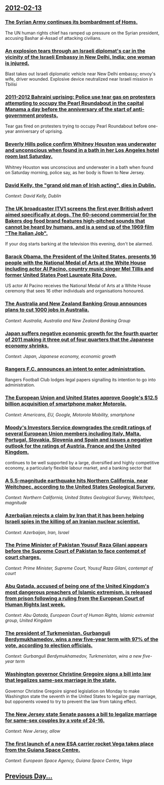 ## [2012-02-13](/news/2012/02/13/index.md)

### [The Syrian Army continues its bombardment of Homs. ](/news/2012/02/13/the-syrian-army-continues-its-bombardment-of-homs.md)
The UN human rights chief has ramped up pressure on the Syrian president, accusing Bashar al-Assad of attacking civilians.

### [An explosion tears through an Israeli diplomat's car in the vicinity of the Israeli Embassy in New Delhi, India; one woman is injured. ](/news/2012/02/13/an-explosion-tears-through-an-israeli-diplomat-s-car-in-the-vicinity-of-the-israeli-embassy-in-new-delhi-india-one-woman-is-injured.md)
Blast takes out Israeli diplomatic vehicle near New Delhi embassy; envoy&#39;s wife, driver wounded. Explosive device neutralized near Israeli mission in Tbilisi 

### [2011-2012 Bahraini uprising: Police use tear gas on protesters attempting to occupy the Pearl Roundabout in the capital Manama a day before the anniversary of the start of anti-government protests. ](/news/2012/02/13/2011a2012-bahraini-uprising-police-use-tear-gas-on-protesters-attempting-to-occupy-the-pearl-roundabout-in-the-capital-manama-a-day-befor.md)
Tear gas fired on protesters trying to occupy Pearl Roundabout before one-year anniversary of uprising.

### [Beverly Hills police confirm Whitney Houston was underwater and unconscious when found in a bath in her Los Angeles hotel room last Saturday. ](/news/2012/02/13/beverly-hills-police-confirm-whitney-houston-was-underwater-and-unconscious-when-found-in-a-bath-in-her-los-angeles-hotel-room-last-saturday.md)
Whitney Houston was unconscious and underwater in a bath when found on Saturday morning, police say, as her body is flown to New Jersey.

### [David Kelly, the "grand old man of Irish acting", dies in Dublin. ](/news/2012/02/13/david-kelly-the-grand-old-man-of-irish-acting-dies-in-dublin.md)
_Context: David Kelly, Dublin_

### [The UK broadcaster ITV1 screens the first ever British advert aimed specifically at dogs. The 60-second commercial for the Bakers dog food brand features high-pitched sounds that cannot be heard by humans, and is a send up of the 1969 film "The Italian Job". ](/news/2012/02/13/the-uk-broadcaster-itv1-screens-the-first-ever-british-advert-aimed-specifically-at-dogs-the-60-second-commercial-for-the-bakers-dog-food-b.md)
If your dog starts barking at the television this evening, don&#039;t be alarmed.

### [Barack Obama, the President of the United States, presents 16 people with the National Medal of Arts at the White House including actor Al Pacino, country music singer Mel Tillis and former United States Poet Laureate Rita Dove. ](/news/2012/02/13/barack-obama-the-president-of-the-united-states-presents-16-people-with-the-national-medal-of-arts-at-the-white-house-including-actor-al-p.md)
US actor Al Pacino receives the National Medal of Arts at a White House ceremony that sees 16 other individuals and organisations honoured.

### [The Australia and New Zealand Banking Group announces plans to cut 1000 jobs in Australia. ](/news/2012/02/13/the-australia-and-new-zealand-banking-group-announces-plans-to-cut-1000-jobs-in-australia.md)
_Context: Australia, Australia and New Zealand Banking Group_

### [Japan suffers negative economic growth for the fourth quarter of 2011 making it three out of four quarters that the Japanese economy shrinks. ](/news/2012/02/13/japan-suffers-negative-economic-growth-for-the-fourth-quarter-of-2011-making-it-three-out-of-four-quarters-that-the-japanese-economy-shrinks.md)
_Context: Japan, Japanese economy, economic growth_

### [Rangers F.C. announces an intent to enter administration. ](/news/2012/02/13/rangers-f-c-announces-an-intent-to-enter-administration.md)
Rangers Football Club lodges legal papers signalling its intention to go into administration.

### [The European Union and United States approve Google's $12.5 billion acquisition of smartphone maker Motorola. ](/news/2012/02/13/the-european-union-and-united-states-approve-google-s-12-5-billion-acquisition-of-smartphone-maker-motorola.md)
_Context: Americans, EU, Google, Motorola Mobility, smartphone_

### [Moody's Investors Service downgrades the credit ratings of several European Union members including Italy, Malta, Portugal, Slovakia, Slovenia and Spain and issues a negative outlook for the ratings of Austria, France and the United Kingdom. ](/news/2012/02/13/moody-s-investors-service-downgrades-the-credit-ratings-of-several-european-union-members-including-italy-malta-portugal-slovakia-sloven.md)
continues to be well supported by a large, diversified and highly competitive economy, a particularly flexible labour market, and a banking sector that

### [A 5.5-magnitude earthquake hits Northern California, near Weitchpec, according to the United States Geological Survey. ](/news/2012/02/13/a-5-5-magnitude-earthquake-hits-northern-california-near-weitchpec-according-to-the-united-states-geological-survey.md)
_Context: Northern California, United States Geological Survey, Weitchpec, magnitude_

### [Azerbaijan rejects a claim by Iran that it has been helping Israeli spies in the killing of an Iranian nuclear scientist. ](/news/2012/02/13/azerbaijan-rejects-a-claim-by-iran-that-it-has-been-helping-israeli-spies-in-the-killing-of-an-iranian-nuclear-scientist.md)
_Context: Azerbaijan, Iran, Israel_

### [The Prime Minister of Pakistan Yousuf Raza Gilani appears before the Supreme Court of Pakistan to face contempt of court charges. ](/news/2012/02/13/the-prime-minister-of-pakistan-yousuf-raza-gilani-appears-before-the-supreme-court-of-pakistan-to-face-contempt-of-court-charges.md)
_Context: Prime Minister, Supreme Court, Yousuf Raza Gilani, contempt of court_

### [Abu Qatada, accused of being one of the United Kingdom's most dangerous preachers of Islamic extremism, is released from prison following a ruling from the European Court of Human Rights last week. ](/news/2012/02/13/abu-qatada-accused-of-being-one-of-the-united-kingdom-s-most-dangerous-preachers-of-islamic-extremism-is-released-from-prison-following-a.md)
_Context: Abu Qatada, European Court of Human Rights, Islamic extremist group, United Kingdom_

### [The president of Turkmenistan, Gurbanguli Berdymukhamedov, wins a new five-year term with 97% of the vote, according to election officials. ](/news/2012/02/13/the-president-of-turkmenistan-gurbanguli-berdymukhamedov-wins-a-new-five-year-term-with-97-of-the-vote-according-to-election-officials.md)
_Context: Gurbanguli Berdymukhamedov, Turkmenistan, wins a new five-year term_

### [Washington governor Christine Gregoire signs a bill into law that legalizes same-sex marriage in the state. ](/news/2012/02/13/washington-governor-christine-gregoire-signs-a-bill-into-law-that-legalizes-same-sex-marriage-in-the-state.md)
Governor Christine Gregoire signed legislation on Monday to make Washington state the seventh in the United States to legalize gay marriage, but opponents vowed to try to prevent the law from taking effect.

### [The New Jersey state Senate passes a bill to legalize marriage for same-sex couples by a vote of 24-16. ](/news/2012/02/13/the-new-jersey-state-senate-passes-a-bill-to-legalize-marriage-for-same-sex-couples-by-a-vote-of-24-16.md)
_Context: New Jersey, allow_

### [The first launch of a new ESA carrier rocket Vega takes place from the Guiana Space Centre. ](/news/2012/02/13/the-first-launch-of-a-new-esa-carrier-rocket-vega-takes-place-from-the-guiana-space-centre.md)
_Context: European Space Agency, Guiana Space Centre, Vega_

## [Previous Day...](/news/2012/02/12/index.md)

